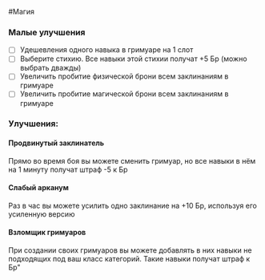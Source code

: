 #Магия 
### Малые улучшения
- [ ] Удешевления одного навыка в гримуаре на 1 слот
- [ ] Выберите стихию. Все навыки этой стихии получат +5 Бр (можно выбрать дважды)
- [ ] Увеличить пробитие физической брони всем заклинаниям в гримуаре
- [ ] Увеличить пробитие магической брони всем заклинаниям в гримуаре
### Улучшения:
#### Продвинутый заклинатель
Прямо во время боя вы можете сменить гримуар, но все навыки в нём на 1 минуту получат штраф -5 к Бр
#### Слабый арканум
Раз в час вы можете усилить одно заклинание на +10 Бр, используя его усиленную версию
#### Взломщик гримуаров 
При создании своих гримуаров вы можете добавлять в них навыки не подходящих под ваш класс категорий. Такие навыки получат штраф к Бр"
